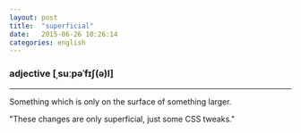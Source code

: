 ```yaml
---
layout: post
title:  "superficial"
date:   2015-06-26 10:26:14 
categories: english
---
```

### adjective [ˌsuːpəˈfɪʃ(ə)l]
-----------

Something which is only on the surface of something larger.

"These changes are only superficial, just some CSS tweaks."